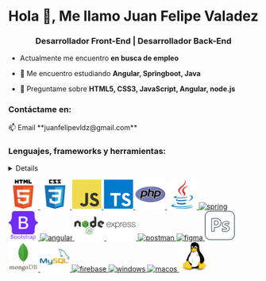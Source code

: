 <h1 align="center">Hola 👋, Me llamo Juan Felipe Valadez</h1>
<h3 align="center">Desarrollador Front-End | Desarrollador Back-End</h3>

- Actualmente me encuentro **en busca de empleo**

- 🌱 Me encuentro estudiando **Angular, Springboot, Java**

- 💬 Preguntame sobre **HTML5, CSS3, JavaScript, Angular, node.js**


<h3 align="left">Contáctame en:</h3>
<p align="left">
📫 Email **juanfelipevldz@gmail.com**
</p>
<h3 align="left">Lenguajes, frameworks y herramientas:</h3>
<details>
        <ul>
            <li>HTML5</li>
            <li>CSS3</li>
            <li>JavaScript</li>
            <li>TypeScript</li>
            <li>PHP</li>
            <li>Java</li>
            <li>Spring</li>
            <li>Bootstrap</li>
            <li>Angular</li>
            <li>Node.js</li>
            <li>Express</li>
            <li>Postman</li>
            <li>Figma</li>
            <li>Photoshop</li>
            <li>Mongo</li>
            <li>MySQL</li>
            <li>Firebase</li>
            <li>Windows</li>
            <li>MacOS</li>
            <li>Linux</li>
        </ul>
    </details>
    <p align="left">
      <a href="https://www.w3.org/html/" target="_blank" rel="noreferrer">
        <img
          src="https://raw.githubusercontent.com/devicons/devicon/master/icons/html5/html5-original-wordmark.svg"
          alt="html5"
          width="60"
          height="60"
        />
      </a> 
      <a href="https://www.w3schools.com/css/" target="_blank" rel="noreferrer">
        <img
        title="CSS3"
          src="https://raw.githubusercontent.com/devicons/devicon/master/icons/css3/css3-original-wordmark.svg"
          alt="css3"
          width="60"
          height="60"
        />
      </a>
      <a
        href="https://developer.mozilla.org/en-US/docs/Web/JavaScript"
        target="_blank"
        rel="noreferrer"
      >
        <img
        title="JavaScript"
          src="https://raw.githubusercontent.com/devicons/devicon/master/icons/javascript/javascript-original.svg"
          alt="javascript"
          width="60"
          height="60"
        />
      </a>
      <a href="https://www.typescriptlang.org/" target="_blank" rel="noreferrer">
        <img
          src="https://raw.githubusercontent.com/devicons/devicon/master/icons/typescript/typescript-original.svg"
          alt="typescript"
          width="60"
          height="60"
        />
      </a>
      <a href="https://www.php.net" target="_blank" rel="noreferrer">
        <img
          src="https://raw.githubusercontent.com/devicons/devicon/master/icons/php/php-original.svg"
          alt="php"
          width="60"
          height="60"
        />
      </a>
      <a href="https://www.java.com" target="_blank" rel="noreferrer">
        <img
        title="Java"
          src="https://raw.githubusercontent.com/devicons/devicon/master/icons/java/java-original.svg"
          alt="java"
          width="60"
          height="60"
        />
      </a>
      <a href="https://spring.io/" target="_blank" rel="noreferrer">
        <img
          src="https://www.vectorlogo.zone/logos/springio/springio-icon.svg"
          alt="spring"
          width="60"
          height="60"
        />
      </a>  
      <a href="https://getbootstrap.com" target="_blank" rel="noreferrer">
        <img
          src="https://raw.githubusercontent.com/devicons/devicon/master/icons/bootstrap/bootstrap-plain-wordmark.svg"
          alt="bootstrap"
          width="60"
          height="60"
        />
      </a>
      <a href="https://angular.io" target="_blank" rel="noreferrer">
        <img
          src="https://angular.io/assets/images/logos/angular/angular.svg"
          alt="angular"
          width="60"
          height="60"
        />
      </a>
      <a href="https://nodejs.org" target="_blank" rel="noreferrer">
        <img
          src="https://raw.githubusercontent.com/devicons/devicon/master/icons/nodejs/nodejs-original-wordmark.svg"
          alt="nodejs"
          width="60"
          height="60"
        />
      </a>
      <a href="https://expressjs.com" target="_blank" rel="noreferrer">
        <img
          src="https://raw.githubusercontent.com/devicons/devicon/master/icons/express/express-original-wordmark.svg"
          alt="express"
          width="60"
          height="60"
        />
      </a>
      <a href="https://postman.com" target="_blank" rel="noreferrer">
        <img
          src="https://www.vectorlogo.zone/logos/getpostman/getpostman-icon.svg"
          alt="postman"
          width="60"
          height="60"
        />
      </a>
      <a href="https://www.figma.com/" target="_blank" rel="noreferrer">
        <img
          src="https://www.vectorlogo.zone/logos/figma/figma-icon.svg"
          alt="figma"
          width="60"
          height="60"
        />
      </a>
      <a href="https://www.photoshop.com/en" target="_blank" rel="noreferrer">
        <img
          src="https://raw.githubusercontent.com/devicons/devicon/master/icons/photoshop/photoshop-line.svg"
          alt="photoshop"
          width="60"
          height="60"
        />
      </a>
      <a href="https://www.mongodb.com/" target="_blank" rel="noreferrer">
        <img
          src="https://raw.githubusercontent.com/devicons/devicon/master/icons/mongodb/mongodb-original-wordmark.svg"
          alt="mongodb"
          width="60"
          height="60"
        />
      </a>
      <a href="https://www.mysql.com/" target="_blank" rel="noreferrer">
        <img
          src="https://raw.githubusercontent.com/devicons/devicon/master/icons/mysql/mysql-original-wordmark.svg"
          alt="mysql"
          width="60"
          height="60"
        />
      </a>
      <a href="https://firebase.google.com/" target="_blank" rel="noreferrer">
        <img
          src="https://www.vectorlogo.zone/logos/firebase/firebase-icon.svg"
          alt="firebase"
          width="60"
          height="60"
        />
      </a>
    <a href="https://www.microsoft.com/es-mx/windows?r=1" target="_blank" rel="noreferrer">
        <img
          src="https://download.logo.wine/logo/Microsoft_Windows/Microsoft_Windows-Logo.wine.png"
          alt="windows"
          height="60"
        />
      </a>
    <a href="https://www.apple.com/mx/macos/" target="_blank" rel="noreferrer">
        <img
          src="https://cdn.pixabay.com/photo/2021/10/20/01/20/mac-os-logo-6724894_1280.png"
          alt="macos"
          height="60"
        />
      </a>
    <a href="https://www.linux.org/" target="_blank" rel="noreferrer">
        <img
          src="https://raw.githubusercontent.com/devicons/devicon/master/icons/linux/linux-original.svg"
          alt="linux"
          width="60"
          height="60"
        />
      </a>
    </p>
